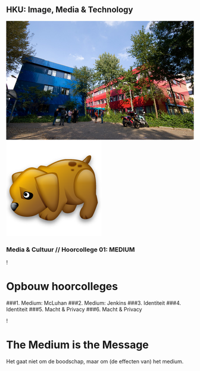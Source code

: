 ## HKU: Image, Media & Technology

![image of HKU, Hilversum](hku.jpg)
![dog](dog.png)

### Media & Cultuur // Hoorcollege 01: MEDIUM


!

# Opbouw hoorcolleges

###1. Medium: McLuhan
###2. Medium: Jenkins
###3. Identiteit
###4. Identiteit
###5. Macht & Privacy
###6. Macht & Privacy

!

# The Medium is the Message

Het gaat niet om de boodschap, maar om (de effecten van) het medium. 